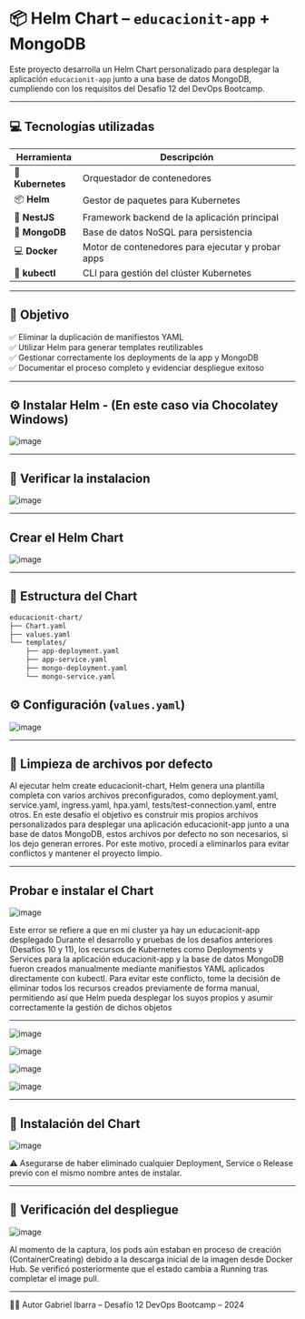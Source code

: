 # 📦 Helm Chart – `educacionit-app` + MongoDB

Este proyecto desarrolla un Helm Chart personalizado para desplegar la aplicación `educacionit-app` junto a una base de datos MongoDB, cumpliendo con los requisitos del Desafío 12 del DevOps Bootcamp.

---

## 💻 Tecnologías utilizadas

| Herramienta          | Descripción                                        |
|----------------------|----------------------------------------------------|
| 🐳 **Kubernetes**     | Orquestador de contenedores                       |
| 📦 **Helm**           | Gestor de paquetes para Kubernetes                |
| 🧠 **NestJS**         | Framework backend de la aplicación principal      |
| 🍃 **MongoDB**        | Base de datos NoSQL para persistencia             |
| 💻 **Docker**         | Motor de contenedores para ejecutar y probar apps |
| 🧪 **kubectl**        | CLI para gestión del clúster Kubernetes           |

---

## 🎯 Objetivo

✅ Eliminar la duplicación de manifiestos YAML  
✅ Utilizar Helm para generar templates reutilizables  
✅ Gestionar correctamente los deployments de la app y MongoDB  
✅ Documentar el proceso completo y evidenciar despliegue exitoso  

---

## ⚙️ Instalar Helm - (En este caso via Chocolatey Windows)

![image](https://github.com/user-attachments/assets/46cd76f1-b298-4549-8206-1e84ed29652b)

---

## 🔎 Verificar la instalacion 

![image](https://github.com/user-attachments/assets/8171b206-a5f3-4b89-8914-823ea95a5051)

---

## Crear el Helm Chart

![image](https://github.com/user-attachments/assets/c35d1c55-4056-4c84-93b3-63e6877aeb7b)

---

## 🧱 Estructura del Chart

```bash
educacionit-chart/
├── Chart.yaml
├── values.yaml
└── templates/
    ├── app-deployment.yaml
    ├── app-service.yaml
    ├── mongo-deployment.yaml
    └── mongo-service.yaml
```
## ⚙️ Configuración (`values.yaml`)

![image](https://github.com/user-attachments/assets/07967101-2a36-409e-82bf-97708660236c)

---

## 🧹 Limpieza de archivos por defecto

Al ejecutar helm create educacionit-chart, Helm genera una plantilla completa con varios archivos preconfigurados, como deployment.yaml, service.yaml, ingress.yaml, hpa.yaml, tests/test-connection.yaml, entre otros.
En este desafío el objetivo es construir mis propios archivos personalizados para desplegar una aplicación educacionit-app junto a una base de datos MongoDB, estos archivos por defecto no son necesarios, si los dejo generan errores.
Por este motivo, procedí a eliminarlos para evitar conflictos y mantener el proyecto limpio.

---

## Probar e instalar el Chart

![image](https://github.com/user-attachments/assets/f479dfc3-d2e7-42b3-aac1-ec6df2143e19)

Este error se refiere a que en mi cluster ya hay un educacionit-app desplegado Durante el desarrollo y pruebas de los desafíos anteriores (Desafíos 10 y 11), 
los recursos de Kubernetes como Deployments y Services para la aplicación educacionit-app y la base de datos MongoDB fueron creados manualmente mediante manifiestos YAML aplicados directamente con kubectl.
Para evitar este conflicto, tome la decisión de eliminar todos los recursos creados previamente de forma manual, permitiendo así que Helm pueda desplegar los suyos propios y asumir correctamente la gestión de dichos objetos

---

![image](https://github.com/user-attachments/assets/ab132630-590a-4b53-a4c5-df3c6c99d164)

![image](https://github.com/user-attachments/assets/61d63fdc-564b-424f-8f75-ded6e1eb7bb3)

![image](https://github.com/user-attachments/assets/eeb91be6-be3f-418e-b365-1043ba846c7e)

![image](https://github.com/user-attachments/assets/2ec92494-4a7d-4d7a-bf7d-2fb8ecb0a46e)

---

## 🚀 Instalación del Chart

![image](https://github.com/user-attachments/assets/e5d7f305-0349-4552-bd36-8c06c5e7cd17)

⚠️ Asegurarse de haber eliminado cualquier Deployment, Service o Release previo con el mismo nombre antes de instalar.

---

## 🧪 Verificación del despliegue

![image](https://github.com/user-attachments/assets/3c8fce30-481d-4665-9f70-492d3338d0e7)

Al momento de la captura, los pods aún estaban en proceso de creación (ContainerCreating) debido a la descarga inicial de la imagen desde Docker Hub. Se verificó posteriormente que el estado cambia a Running tras completar el image pull.

---

🧑‍💻 Autor
Gabriel Ibarra – Desafío 12
DevOps Bootcamp – 2024
